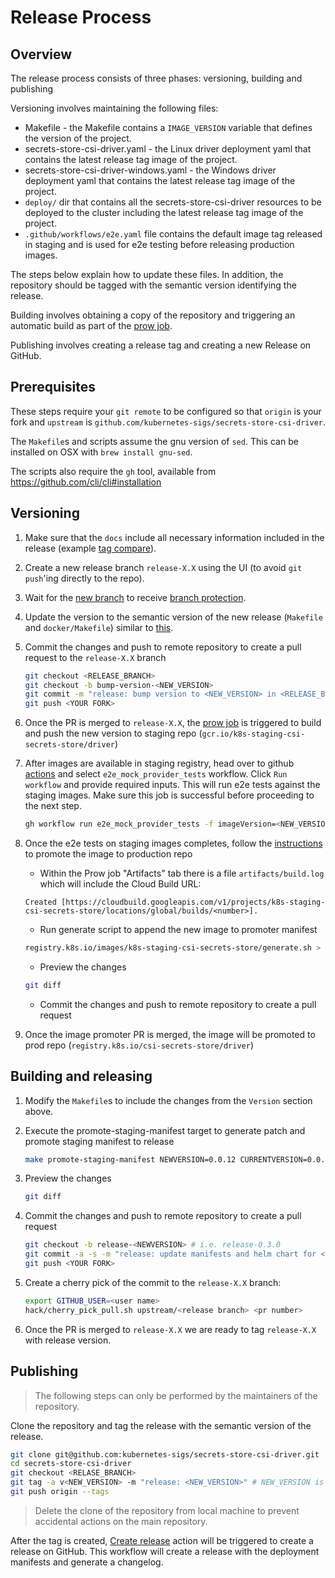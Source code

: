 # Release Process

## Overview

The release process consists of three phases: versioning, building and publishing

Versioning involves maintaining the following files:

- Makefile - the Makefile contains a `IMAGE_VERSION` variable that defines the version of the project.
- secrets-store-csi-driver.yaml - the Linux driver deployment yaml that contains the latest release tag image of the project.
- secrets-store-csi-driver-windows.yaml - the Windows driver deployment yaml that contains the latest release tag image of the project.
- `deploy/` dir that contains all the secrets-store-csi-driver resources to be deployed to the cluster including the latest release tag image of the project.
- `.github/workflows/e2e.yaml` file contains the default image tag released in staging and is used for e2e testing before releasing production images.

The steps below explain how to update these files. In addition, the repository should be tagged with the semantic version identifying the release.

Building involves obtaining a copy of the repository and triggering an automatic build as part of the [prow job](https://testgrid.k8s.io/sig-auth-secrets-store-csi-driver#secrets-store-csi-driver-push-image).

Publishing involves creating a release tag and creating a new Release on GitHub.

## Prerequisites

These steps require your `git remote` to be configured so that `origin` is your fork and `upstream` is `github.com/kubernetes-sigs/secrets-store-csi-driver`.

The `Makefile`s and scripts assume the gnu version of `sed`. This can be installed on OSX with `brew install gnu-sed`.

The scripts also require the `gh` tool, available from <https://github.com/cli/cli#installation>

## Versioning

1. Make sure that the `docs` include all necessary information included in the release (example [tag compare](https://github.com/kubernetes-sigs/secrets-store-csi-driver/compare/v0.3.0...main)).
1. Create a new release branch `release-X.X` using the UI (to avoid `git push`'ing directly to the repo).
1. Wait for the [new branch](https://github.com/kubernetes-sigs/secrets-store-csi-driver/branches) to receive [branch protection](https://docs.github.com/en/github/administering-a-repository/defining-the-mergeability-of-pull-requests/about-protected-branches).
1. Update the version to the semantic version of the new release (`Makefile` and `docker/Makefile`) similar to [this](https://github.com/kubernetes-sigs/secrets-store-csi-driver/pull/767).
1. Commit the changes and push to remote repository to create a pull request to the `release-X.X` branch

    ```bash
    git checkout <RELEASE_BRANCH>
    git checkout -b bump-version-<NEW_VERSION>
    git commit -m "release: bump version to <NEW_VERSION> in <RELEASE_BRANCH>"
    git push <YOUR FORK>
    ```

1. Once the PR is merged to `release-X.X`, the [prow job](https://testgrid.k8s.io/sig-auth-secrets-store-csi-driver#secrets-store-csi-driver-push-image) is triggered to build and push the new version to staging repo (`gcr.io/k8s-staging-csi-secrets-store/driver`)
1. After images are available in staging registry, head over to github [actions](https://github.com/kubernetes-sigs/secrets-store-csi-driver/actions) and select `e2e_mock_provider_tests` workflow. Click `Run workflow` and provide required inputs. This will run e2e tests against the staging images. Make sure this job is successful before proceeding to the next step.

    ```bash
    gh workflow run e2e_mock_provider_tests -f imageVersion=<NEW_VERSION>
    ```

1. Once the e2e tests on staging images completes, follow the [instructions](https://github.com/kubernetes/k8s.io/tree/main/registry.k8s.io#image-promoter) to promote the image to production repo
    - Within the Prow job "Artifacts" tab there is a file `artifacts/build.log` which will include the Cloud Build URL:

    ```text
    Created [https://cloudbuild.googleapis.com/v1/projects/k8s-staging-csi-secrets-store/locations/global/builds/<number>].
    ```

    - Run generate script to append the new image to promoter manifest

    ```bash
    registry.k8s.io/images/k8s-staging-csi-secrets-store/generate.sh > registry.k8s.io/images/k8s-staging-csi-secrets-store/images.yaml
    ```

    - Preview the changes

    ```bash
    git diff
    ```

    - Commit the changes and push to remote repository to create a pull request
1. Once the image promoter PR is merged, the image will be promoted to prod repo (`registry.k8s.io/csi-secrets-store/driver`)

## Building and releasing

1. Modify the `Makefile`s to include the changes from the `Version` section above.

1. Execute the promote-staging-manifest target to generate patch and promote staging manifest to release

    ```bash
   make promote-staging-manifest NEWVERSION=0.0.12 CURRENTVERSION=0.0.11
    ```

1. Preview the changes

    ```bash
   git diff
    ```

1. Commit the changes and push to remote repository to create a pull request

    ```bash
    git checkout -b release-<NEWVERSION> # i.e. release-0.3.0
    git commit -a -s -m "release: update manifests and helm chart for <NEWVERSION>"
    git push <YOUR FORK>
    ```

1. Create a cherry pick of the commit to the `release-X.X` branch:

    ```bash
    export GITHUB_USER=<user name>
    hack/cherry_pick_pull.sh upstream/<release branch> <pr number>
    ```

1. Once the PR is merged to `release-X.X` we are ready to tag `release-X.X` with release
   version.

## Publishing

> The following steps can only be performed by the maintainers of the repository.

Clone the repository and tag the release with the semantic version of the release.

 ```bash
 git clone git@github.com:kubernetes-sigs/secrets-store-csi-driver.git
 cd secrets-store-csi-driver
 git checkout <RELASE_BRANCH>
 git tag -a v<NEW_VERSION> -m "release: <NEW_VERSION>" # NEW_VERSION is the semantic version of the release and will contain the v prefix. e.g. v1.0.0
 git push origin --tags
 ```

> Delete the clone of the repository from local machine to prevent accidental actions on the main repository.

After the tag is created, [Create release](https://github.com/kubernetes-sigs/secrets-store-csi-driver/actions/workflows/create-release.yaml) action will be triggered to create a release on GitHub. This workflow will create a release with the deployment manifests and generate a changelog.

